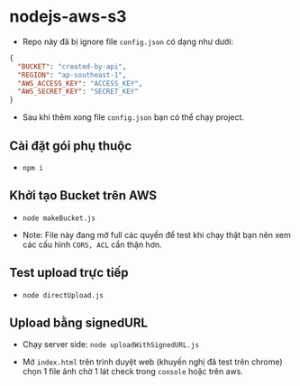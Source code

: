 # nodejs-aws-s3

- Repo này đã bị ignore file `config.json` có dạng như dưới:

```json
{
  "BUCKET": "created-by-api",
  "REGION": "ap-southeast-1",
  "AWS_ACCESS_KEY": "ACCESS_KEY",
  "AWS_SECRET_KEY": "SECRET_KEY"
}
```

- Sau khi thêm xong file `config.json` bạn có thể chạy project.

## Cài đặt gói phụ thuộc

- `npm i`

## Khởi tạo Bucket trên AWS

- `node makeBucket.js`

- Note: File này đang mở full các quyền để test khi chạy thật bạn nên xem các cấu hình `CORS, ACL` cẩn thận hơn.

## Test upload trực tiếp

- `node directUpload.js`

## Upload bằng signedURL

- Chạy server side: `node uploadWithSignedURL.js`

- Mở `index.html` trên trình duyệt web (khuyến nghị đã test trên chrome) chọn 1 file ảnh chờ 1 lát check trong `console` hoặc trên aws.
